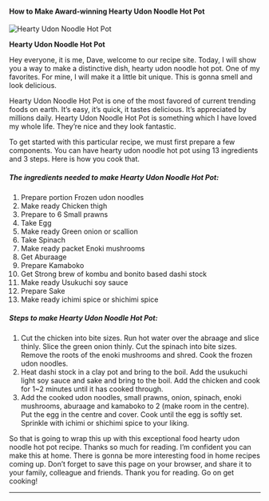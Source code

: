             

#### How to Make Award-winning Hearty Udon Noodle Hot Pot

![Hearty Udon Noodle Hot Pot](https://img-global.cpcdn.com/recipes/5359825241243648/751x532cq70/hearty-udon-noodle-hot-pot-recipe-main-photo.jpg)

**Hearty Udon Noodle Hot Pot**

Hey everyone, it is me, Dave, welcome to our recipe site. Today, I will show you a way to make a distinctive dish, hearty udon noodle hot pot. One of my favorites. For mine, I will make it a little bit unique. This is gonna smell and look delicious.

Hearty Udon Noodle Hot Pot is one of the most favored of current trending foods on earth. It’s easy, it’s quick, it tastes delicious. It’s appreciated by millions daily. Hearty Udon Noodle Hot Pot is something which I have loved my whole life. They’re nice and they look fantastic.

To get started with this particular recipe, we must first prepare a few components. You can have hearty udon noodle hot pot using 13 ingredients and 3 steps. Here is how you cook that.

##### The ingredients needed to make Hearty Udon Noodle Hot Pot:

1.  Prepare portion Frozen udon noodles
2.  Make ready Chicken thigh
3.  Prepare to 6 Small prawns
4.  Take Egg
5.  Make ready Green onion or scallion
6.  Take Spinach
7.  Make ready packet Enoki mushrooms
8.  Get Aburaage
9.  Prepare Kamaboko
10.  Get Strong brew of kombu and bonito based dashi stock
11.  Make ready Usukuchi soy sauce
12.  Prepare Sake
13.  Make ready ichimi spice or shichimi spice

##### Steps to make Hearty Udon Noodle Hot Pot:

1.  Cut the chicken into bite sizes. Run hot water over the abraage and slice thinly. Slice the green onion thinly. Cut the spinach into bite sizes. Remove the roots of the enoki mushrooms and shred. Cook the frozen udon noodles.
2.  Heat dashi stock in a clay pot and bring to the boil. Add the usukuchi light soy sauce and sake and bring to the boil. Add the chicken and cook for 1~2 minutes until it has cooked through.
3.  Add the cooked udon noodles, small prawns, onion, spinach, enoki mushrooms, aburaage and kamaboko to 2 (make room in the centre). Put the egg in the centre and cover. Cook until the egg is softly set. Sprinkle with ichimi or shichimi spice to your liking.

So that is going to wrap this up with this exceptional food hearty udon noodle hot pot recipe. Thanks so much for reading. I’m confident you can make this at home. There is gonna be more interesting food in home recipes coming up. Don’t forget to save this page on your browser, and share it to your family, colleague and friends. Thank you for reading. Go on get cooking!

* * *